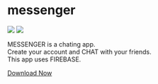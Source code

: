 # messenger
![](https://img.shields.io/static/v1?style=for-the-badge&label=POWERED%20BY&message=FLUTTER&color=02569B&logo=FLUTTER)
![](https://img.shields.io/static/v1?style=for-the-badge&label=LINKING&message=FIREBASE&color=FFCA28&logo=FIREBASE)

MESSENGER is a chating app.<br>
Create your account and CHAT with your friends.<br>
This app uses FIREBASE.


[Download Now]([https://github.com/tanaysarkar0408/messenger/blob/master/app-release.apk](https://github.com/tanaysarkar0408/messenger/releases/tag/Assets)https://github.com/tanaysarkar0408/messenger/releases/tag/Assets)


